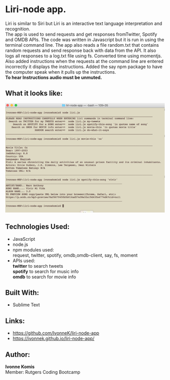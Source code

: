 # Liri-node app. 
Liri is similar to Siri but Liri is an interactive text language interpretation and recognition.<br> 
The app is used to send requests and get responses fromTwitter, Spotify and OMDB APIs. The code was written in Javascript but it is run in using the terminal command line. The app also reads a file random.txt that contains random requests and send response back with data from the API. It also logs all responses to a log.txt file using fs. Converted time using momentjs. Also added instructions when the requests at the command line are entered incorrectly it displays the instructions. Added the say npm package to have the computer speak when it pulls up the instructions.<br>
**To hear Instructions audio must be unmuted.**

## What it looks like:
![alt text](screenshots/liriscreen1.png "Liri Screen")

## Technologies Used: 
- JavaScript 
- node.js 
- npm modules used:<br>
request, twitter, spotify, omdb,omdb-client, say, fs, moment
- APIs used:<br> 
**twitter** to search tweets<br> 
**spotify** to search for music info<br>
**omdb** to search for movie info

## Built With:
* Sublime Text

## Links: 	
- https://github.com/IvonneK/liri-node-app<br>
- https://ivonnek.github.io/liri-node-app/

## Author: 
**Ivonne Komis**<br>
Member: Rutgers Coding Bootcamp
